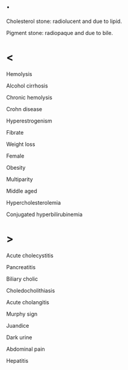# .

Cholesterol stone: radiolucent and due to lipid.

Pigment stone: radiopaque and due to bile.

# <

Hemolysis

Alcohol cirrhosis

Chronic hemolysis

Crohn disease

Hyperestrogenism

Fibrate

Weight loss

Female

Obesity

Multiparity

Middle aged

Hypercholesterolemia

Conjugated hyperbilirubinemia

# >

Acute cholecystitis

Pancreatitis

Biliary cholic

Choledocholithiasis

Acute cholangitis

Murphy sign

Juandice

Dark urine

Abdominal pain

Hepatitis
